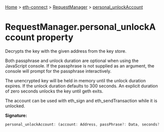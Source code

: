 [Home](./index) &gt; [eth-connect](./eth-connect.md) &gt; [RequestManager](./eth-connect.requestmanager.md) &gt; [personal\_unlockAccount](./eth-connect.requestmanager.personal_unlockaccount.md)

# RequestManager.personal\_unlockAccount property

Decrypts the key with the given address from the key store.

Both passphrase and unlock duration are optional when using the JavaScript console. If the passphrase is not supplied as an argument, the console will prompt for the passphrase interactively.

The unencrypted key will be held in memory until the unlock duration expires. If the unlock duration defaults to 300 seconds. An explicit duration of zero seconds unlocks the key until geth exits.

The account can be used with eth\_sign and eth\_sendTransaction while it is unlocked.

**Signature:**
```javascript
personal_unlockAccount: (account: Address, passPhrase?: Data, seconds?: Quantity) => EthMethod<'personal_unlockAccount'>
```
